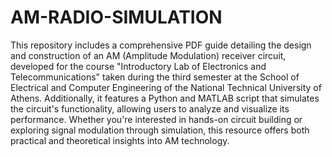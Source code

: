 # AM-RADIO-SIMULATION

This repository includes a comprehensive PDF guide detailing the design and construction of an AM (Amplitude Modulation) receiver circuit, developed for the course "Introductory Lab of Electronics and Telecommunications" taken during the third semester at the School of Electrical and Computer Engineering of the National Technical University of Athens. Additionally, it features a Python and MATLAB script that simulates the circuit's functionality, allowing users to analyze and visualize its performance. Whether you're interested in hands-on circuit building or exploring signal modulation through simulation, this resource offers both practical and theoretical insights into AM technology.
